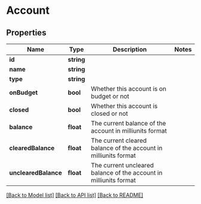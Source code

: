 # Account

## Properties
Name | Type | Description | Notes
------------ | ------------- | ------------- | -------------
**id** | **string** |  | 
**name** | **string** |  | 
**type** | **string** |  | 
**onBudget** | **bool** | Whether this account is on budget or not | 
**closed** | **bool** | Whether this account is closed or not | 
**balance** | **float** | The current balance of the account in milliunits format | 
**clearedBalance** | **float** | The current cleared balance of the account in milliunits format | 
**unclearedBalance** | **float** | The current uncleared balance of the account in milliunits format | 

[[Back to Model list]](../README.md#documentation-for-models) [[Back to API list]](../README.md#documentation-for-api-endpoints) [[Back to README]](../README.md)



